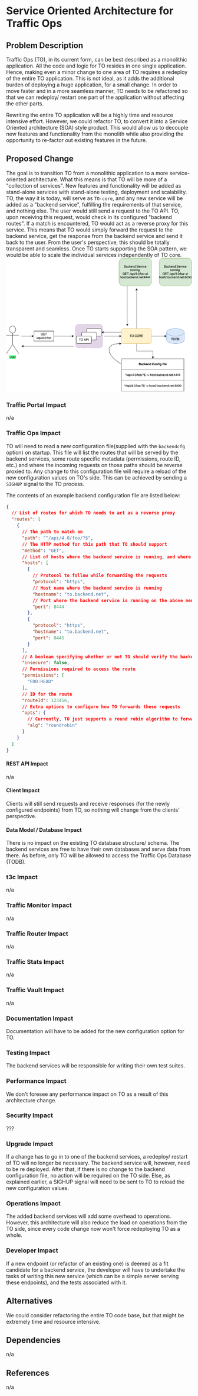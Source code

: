 <!--
Licensed to the Apache Software Foundation (ASF) under one
or more contributor license agreements.  See the NOTICE file
distributed with this work for additional information
regarding copyright ownership.  The ASF licenses this file
to you under the Apache License, Version 2.0 (the
"License"); you may not use this file except in compliance
with the License.  You may obtain a copy of the License at

    http://www.apache.org/licenses/LICENSE-2.0

Unless required by applicable law or agreed to in writing,
software distributed under the License is distributed on an
"AS IS" BASIS, WITHOUT WARRANTIES OR CONDITIONS OF ANY
KIND, either express or implied.  See the License for the
specific language governing permissions and limitations
under the License.
-->
# Service Oriented Architecture for Traffic Ops

## Problem Description
Traffic Ops (TO), in its current form, can be best described as a monolithic application.
All the code and logic for TO resides in one single application. Hence, making even a minor 
change to one area of TO requires a redeploy of the entire TO application. This is not ideal, 
as it adds the additional burden of deploying a huge application, for a small change. In order to 
move faster and in a more seamless manner, TO needs to be refactored so that we can redeploy/ restart 
one part of the application without affecting the other parts.

Rewriting the entire TO application will be a highly time and resource intensive effort. However, we could 
refactor TO, to convert it into a Service Oriented architecture (SOA) style product. This would allow us to
decouple new features and functionality from the monolith while also providing the opportunity to re-factor out 
existing features in the future.

## Proposed Change
The goal is to transition TO from a monolithic application to a more service-oriented architecture.
What this means is that TO will be more of a "collection of services". New features and functionality will be
added as stand-alone services with stand-alone testing, deployment and scalability. TO, the way it is today, will serve
as `TO-core`, and any new service will be added as a "backend service", fulfilling the requirements of that service, and nothing else.
The user would still send a request to the TO API. TO, upon receiving this request, would check in its configured "backend routes". If 
a match is encountered, TO would act as a reverse proxy for this service. This means that TO would simply forward the request to the backend
service, get the response from the backend service and send it back to the user. From the user's perspective, this should be totally transparent
and seamless. Once TO starts supporting the SOA pattern, we would be able to scale the individual services independently of TO core.
![](img/to-soa.png "Architecture of TO as SOA")

### Traffic Portal Impact
n/a

### Traffic Ops Impact
TO will need to read a new configuration file(supplied with the `backendcfg` option) on startup. This file will list the routes that will be served by the backend services, some route 
specific metadata (permissions, route ID, etc.) and where the incoming requests on those paths should be reverse proxied to. Any change to
this configuration file will require a reload of the new configuration values on TO's side. This can be achieved by sending a `SIGHUP` signal 
to the TO process.

The contents of an example backend configuration file are listed below:

```json
{
  // List of routes for which TO needs to act as a reverse proxy
  "routes": [
    {
      // The path to match on
      "path": "^/api/4.0/foo/?$",
      // The HTTP method for this path that TO should support
      "method": "GET",
      // List of hosts where the backend service is running, and where TO needs to forward the incoming request to
      "hosts": [
        {
          // Protocol to follow while forwarding the requests
          "protocol": "https",
          // Host name where the backend service is running
          "hostname": "to.backend.net",
          // Port where the backend service is running on the above mentioned host
          "port": 8444
        },
        {
          "protocol": "https",
          "hostname": "to.backend.net",
          "port": 8445
        }
      ],
      // A boolean specifying whether or not TO should verify the backend server's certificate chain and host name. This is not recommended for production use.
      "insecure": false,
      // Permissions required to access the route
      "permissions": [
        "FOO:READ"
      ],
      // ID for the route
      "routeId": 123456,
      // Extra options to configure how TO forwards these requests
      "opts": {
        // Currently, TO just supports a round robin algorithm to forward the requests.
        "alg": "roundrobin"
      }
    }
  ]
}
```

#### REST API Impact
n/a

#### Client Impact
Clients will still send requests and receive responses (for the newly configured endpoints) from TO, so nothing will change from the clients' perspective.

#### Data Model / Database Impact
There is no impact on the existing TO database structure/ schema. The backend services are free to have their own databases and 
serve data from there. As before, only TO will be allowed to access the Traffic Ops Database (TODB).

### t3c Impact
n/a

### Traffic Monitor Impact
n/a

### Traffic Router Impact
n/a

### Traffic Stats Impact
n/a

### Traffic Vault Impact
n/a

### Documentation Impact
Documentation will have to be added for the new configuration option for TO.

### Testing Impact
The backend services will be responsible for writing their own test suites.

### Performance Impact
We don't foresee any performance impact on TO as a result of this architecture change.

### Security Impact
???

### Upgrade Impact
If a change has to go in to one of the backend services, a redeploy/ restart of TO will no longer be necessary. The backend service will, however, 
need to be re deployed. After that, if there is no change to the backend configuration file, no action will be required on the TO side. Else, as explained 
earlier, a SIGHUP signal will need to be sent to TO to reload the new configuration values.

### Operations Impact
The added backend services will add some overhead to operations. However, this architecture will also reduce the load on operations from the TO side, since 
every code change now won't force redeploying TO as a whole. 

### Developer Impact
If a new endpoint (or refactor of an existing one) is deemed as a fit candidate for a backend service, the developer will have to undertake the tasks of writing
this new service (which can be a simple server serving these endpoints), and the tests associated with it. 

## Alternatives
We could consider refactoring the entire TO code base, but that might be extremely time and resource intensive.

## Dependencies
n/a

## References
n/a